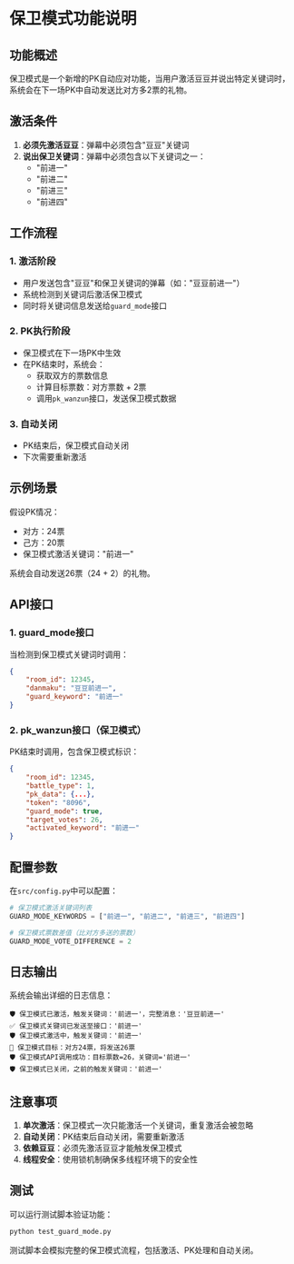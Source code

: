 # 保卫模式功能说明

## 功能概述

保卫模式是一个新增的PK自动应对功能，当用户激活豆豆并说出特定关键词时，系统会在下一场PK中自动发送比对方多2票的礼物。

## 激活条件

1. **必须先激活豆豆**：弹幕中必须包含"豆豆"关键词
2. **说出保卫关键词**：弹幕中必须包含以下关键词之一：
   - "前进一"
   - "前进二" 
   - "前进三"
   - "前进四"

## 工作流程

### 1. 激活阶段
- 用户发送包含"豆豆"和保卫关键词的弹幕（如："豆豆前进一"）
- 系统检测到关键词后激活保卫模式
- 同时将关键词信息发送给`guard_mode`接口

### 2. PK执行阶段
- 保卫模式在下一场PK中生效
- 在PK结束时，系统会：
  - 获取双方的票数信息
  - 计算目标票数：对方票数 + 2票
  - 调用`pk_wanzun`接口，发送保卫模式数据

### 3. 自动关闭
- PK结束后，保卫模式自动关闭
- 下次需要重新激活

## 示例场景

假设PK情况：
- 对方：24票
- 己方：20票
- 保卫模式激活关键词："前进一"

系统会自动发送26票（24 + 2）的礼物。

## API接口

### 1. guard_mode接口
当检测到保卫模式关键词时调用：
```json
{
    "room_id": 12345,
    "danmaku": "豆豆前进一",
    "guard_keyword": "前进一"
}
```

### 2. pk_wanzun接口（保卫模式）
PK结束时调用，包含保卫模式标识：
```json
{
    "room_id": 12345,
    "battle_type": 1,
    "pk_data": {...},
    "token": "8096",
    "guard_mode": true,
    "target_votes": 26,
    "activated_keyword": "前进一"
}
```

## 配置参数

在`src/config.py`中可以配置：

```python
# 保卫模式激活关键词列表
GUARD_MODE_KEYWORDS = ["前进一", "前进二", "前进三", "前进四"]

# 保卫模式票数差值（比对方多送的票数）
GUARD_MODE_VOTE_DIFFERENCE = 2
```

## 日志输出

系统会输出详细的日志信息：

```
🛡️ 保卫模式已激活，触发关键词：'前进一'，完整消息：'豆豆前进一'
✅ 保卫模式关键词已发送至接口：'前进一'
🛡️ 保卫模式激活中，触发关键词：'前进一'
🎯 保卫模式目标：对方24票，将发送26票
🛡️ 保卫模式API调用成功：目标票数=26，关键词='前进一'
🛡️ 保卫模式已关闭，之前的触发关键词：'前进一'
```

## 注意事项

1. **单次激活**：保卫模式一次只能激活一个关键词，重复激活会被忽略
2. **自动关闭**：PK结束后自动关闭，需要重新激活
3. **依赖豆豆**：必须先激活豆豆才能触发保卫模式
4. **线程安全**：使用锁机制确保多线程环境下的安全性

## 测试

可以运行测试脚本验证功能：

```bash
python test_guard_mode.py
```

测试脚本会模拟完整的保卫模式流程，包括激活、PK处理和自动关闭。 